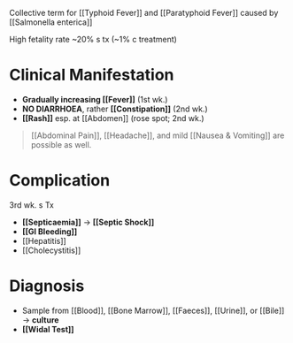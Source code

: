 Collective term for [[Typhoid Fever]] and [[Paratyphoid Fever]] caused by [[Salmonella enterica]]

High fetality rate ~20% s tx (~1% c treatment)

# Clinical Manifestation
- **Gradually increasing [[Fever]]** (1st wk.)
- **NO DIARRHOEA**, rather **[[Constipation]]** (2nd wk.)
- **[[Rash]]** esp. at [[Abdomen]] (rose spot; 2nd wk.)
> [[Abdominal Pain]], [[Headache]], and mild [[Nausea & Vomiting]] are possible as well.

# Complication
3rd wk. s Tx
- **[[Septicaemia]]** -> **[[Septic Shock]]**
- **[[GI Bleeding]]**
- [[Hepatitis]]
- [[Cholecystitis]]

# Diagnosis
- Sample from [[Blood]], [[Bone Marrow]], [[Faeces]], [[Urine]], or [[Bile]] -> **culture**
- **[[Widal Test]]**